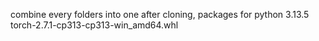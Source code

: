 combine every folders into one after cloning,
packages for python 3.13.5
torch-2.7.1-cp313-cp313-win_amd64.whl

